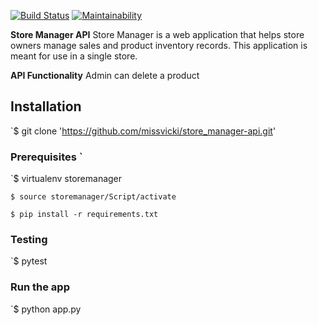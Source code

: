[![**Build Status**](https://travis-ci.org/missvicki/store_manager-api.svg?branch=161281658-admin-delete-product)](https://travis-ci.org/missvicki/store_manager-api) [![Maintainability](https://api.codeclimate.com/v1/badges/a68f287f8f7b9bf13c07/maintainability)](https://codeclimate.com/github/missvicki/store_manager-api/maintainability)



**Store Manager API** 
Store Manager is a web application that helps store owners manage sales and product inventory records. This application is meant for use in a single store.    


**API Functionality**
Admin can delete a product


## Installation
`$ git clone 'https://github.com/missvicki/store_manager-api.git'


### Prerequisites `

`$ virtualenv storemanager

`$ source storemanager/Script/activate`

`$ pip install -r requirements.txt`

### Testing
`$ pytest 

### Run the app

`$ python app.py




